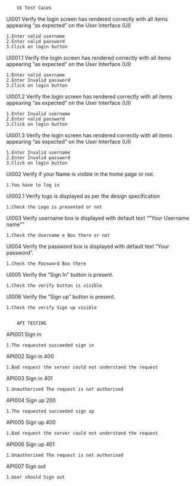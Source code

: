 		UI Test Cases

UI001    Verify the login screen has rendered correctly with all items appearing “as expected” on the User Interface (UI)

	1.Enter valid username
	2.Enter valid password
	3.Click on login button
 
UI001.1	  Verify the login screen has rendered correctly with all items appearing “as expected” on the User Interface (UI)

	1.Enter valid username     
	2.Enter Invalid password   
	3.Click on login button

UI001.2   Verify the login screen has rendered correctly with all items appearing “as expected” on the User Interface (UI)

	1.Enter Invalid username     
	2.Enter valid password  
	3.Click on login button

UI001.3   Verify the login screen has rendered correctly with all items appearing “as expected” on the User Interface (UI)

	1.Enter Invalid username     
	2.Enter Invalid password   
	3.Click on login button

UI002	Verify if your Name is visible in the home page or not.

	1.You have to log in

UI002.1  Verify logo is displayed as per the design specification

	1.Check the Logo is presented or not

UI003	Verify username box is displayed with default text “”Your Username name””

	1.Check the Username e Box there or not

UI004	Verify the password box is displayed with default text ”Your password”.

	1.Check the Password Box there

UI005	Verify the “Sign In” button is present. 

	1.Check the verify button is visible 

UI006	Verify the “Sign up” button is present.

	1.Check the verify Sign up visible


		API TESTING

API001	Sign in

	1.The requested succeeded sign in

API002	Sign in 400

	1.Bad request the server could not understand the request

API003	Sign in 401

	1.Unauthorised The request is not authorised

API004	 Sign up 200

	1.The requested succeeded sign up 

API005	Sign up 400

	1.Bad request the server could not understand the request

API006	 Sign up 401

	1.Unauthorised The request is not authorised

API007	 Sign out

	1.User should Sign out